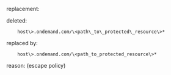 replacement:

deleted:

		host\>.ondemand.com/\<path\_to\_protected\_resource\>*

replaced by:

		host\>.ondemand.com/\<path_to_protected_resource\>*

reason: (escape policy)

